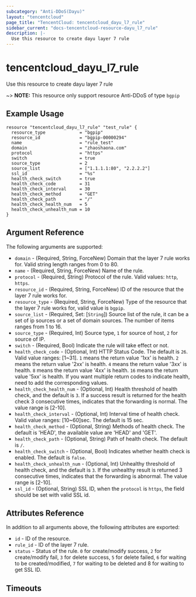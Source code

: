 ```yaml
---
subcategory: "Anti-DDoS(Dayu)"
layout: "tencentcloud"
page_title: "TencentCloud: tencentcloud_dayu_l7_rule"
sidebar_current: "docs-tencentcloud-resource-dayu_l7_rule"
description: |-
  Use this resource to create dayu layer 7 rule
---
```


# tencentcloud_dayu_l7_rule

Use this resource to create dayu layer 7 rule

~> **NOTE:** This resource only support resource Anti-DDoS of type `bgpip`

## Example Usage

```hcl
resource "tencentcloud_dayu_l7_rule" "test_rule" {
  resource_type             = "bgpip"
  resource_id               = "bgpip-00000294"
  name                      = "rule_test"
  domain                    = "zhaoshaona.com"
  protocol                  = "https"
  switch                    = true
  source_type               = 2
  source_list               = ["1.1.1.1:80", "2.2.2.2"]
  ssl_id                    = "%s"
  health_check_switch       = true
  health_check_code         = 31
  health_check_interval     = 30
  health_check_method       = "GET"
  health_check_path         = "/"
  health_check_health_num   = 5
  health_check_unhealth_num = 10
}
```

## Argument Reference

The following arguments are supported:

* `domain` - (Required, String, ForceNew) Domain that the layer 7 rule works for. Valid string length ranges from 0 to 80.
* `name` - (Required, String, ForceNew) Name of the rule.
* `protocol` - (Required, String) Protocol of the rule. Valid values: `http`, `https`.
* `resource_id` - (Required, String, ForceNew) ID of the resource that the layer 7 rule works for.
* `resource_type` - (Required, String, ForceNew) Type of the resource that the layer 7 rule works for, valid value is `bgpip`.
* `source_list` - (Required, Set: [`String`]) Source list of the rule, it can be a set of ip sources or a set of domain sources. The number of items ranges from 1 to 16.
* `source_type` - (Required, Int) Source type, `1` for source of host, `2` for source of IP.
* `switch` - (Required, Bool) Indicate the rule will take effect or not.
* `health_check_code` - (Optional, Int) HTTP Status Code. The default is `26`. Valid value ranges: [1~31]. `1` means the return value '1xx' is health. `2` means the return value '2xx' is health. `4` means the return value '3xx' is health. `8` means the return value '4xx' is health. `16` means the return value '5xx' is health. If you want multiple return codes to indicate health, need to add the corresponding values.
* `health_check_health_num` - (Optional, Int) Health threshold of health check, and the default is `3`. If a success result is returned for the health check 3 consecutive times, indicates that the forwarding is normal. The value range is [2-10].
* `health_check_interval` - (Optional, Int) Interval time of health check. Valid value ranges: [10~60]sec. The default is 15 sec.
* `health_check_method` - (Optional, String) Methods of health check. The default is 'HEAD', the available value are 'HEAD' and 'GET'.
* `health_check_path` - (Optional, String) Path of health check. The default is `/`.
* `health_check_switch` - (Optional, Bool) Indicates whether health check is enabled. The default is `false`.
* `health_check_unhealth_num` - (Optional, Int) Unhealthy threshold of health check, and the default is `3`. If the unhealthy result is returned 3 consecutive times, indicates that the forwarding is abnormal. The value range is [2-10].
* `ssl_id` - (Optional, String) SSL ID, when the `protocol` is `https`, the field should be set with valid SSL id.

## Attributes Reference

In addition to all arguments above, the following attributes are exported:

* `id` - ID of the resource.
* `rule_id` - ID of the layer 7 rule.
* `status` - Status of the rule. `0` for create/modify success, `2` for create/modify fail, `3` for delete success, `5` for delete failed, `6` for waiting to be created/modified, `7` for waiting to be deleted and 8 for waiting to get SSL ID.


## Timeouts

<no value>


